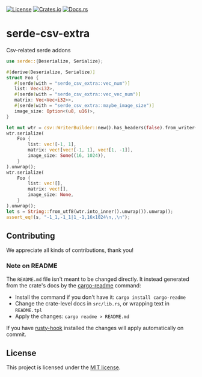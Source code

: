 [![License](https://img.shields.io/crates/l/serde-csv-extra.svg)](https://choosealicense.com/licenses/mit/)
[![Crates.io](https://img.shields.io/crates/v/serde-csv-extra.svg)](https://crates.io/crates/serde-csv-extra)
[![Docs.rs](https://docs.rs/serde-csv-extra/badge.svg)](https://docs.rs/serde-csv-extra)

# serde-csv-extra

Csv-related serde addons

```rust
use serde::{Deserialize, Serialize};

#[derive(Deserialize, Serialize)]
struct Foo {
   #[serde(with = "serde_csv_extra::vec_num")]
   list: Vec<i32>,
   #[serde(with = "serde_csv_extra::vec_vec_num")]
   matrix: Vec<Vec<i32>>,
   #[serde(with = "serde_csv_extra::maybe_image_size")]
   image_size: Option<(u8, u16)>,
}

let mut wtr = csv::WriterBuilder::new().has_headers(false).from_writer(Vec::new());
wtr.serialize(
    Foo {
        list: vec![-1, 1],
        matrix: vec![vec![-1, 1], vec![1, -1]],
        image_size: Some((16, 1024)),
    }
).unwrap();
wtr.serialize(
    Foo {
        list: vec![],
        matrix: vec![],
        image_size: None,
    }
).unwrap();
let s = String::from_utf8(wtr.into_inner().unwrap()).unwrap();
assert_eq!(s, "-1_1,-1_1|1_-1,16x1024\n,,\n");
```

## Contributing

We appreciate all kinds of contributions, thank you!

### Note on README

The `README.md` file isn't meant to be changed directly. It instead generated from the crate's docs
by the [cargo-readme] command:

* Install the command if you don't have it: `cargo install cargo-readme`
* Change the crate-level docs in `src/lib.rs`, or wrapping text in `README.tpl`
* Apply the changes: `cargo readme > README.md`

If you have [rusty-hook] installed the changes will apply automatically on commit.

## License

This project is licensed under the [MIT license](LICENSE).

[cargo-readme]: https://github.com/livioribeiro/cargo-readme
[rusty-hook]: https://github.com/swellaby/rusty-hook
